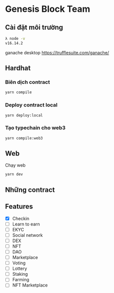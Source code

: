 # Genesis Block Team

## Cài đặt môi trường

```bash
λ node -v
v16.14.2
```

ganache desktop
<https://trufflesuite.com/ganache/>

## Hardhat

### Biên dịch contract

```bash
yarn compile
```

### Deploy contract local

```bash
yarn deploy:local
```

### Tạo typechain cho web3

```bash
yarn compile:web3
```

## Web

Chạy web

```bash
yarn dev
```

## Những contract

## Features

- [x] Checkin
- [ ] Learn to earn
- [ ] EKYC
- [ ] Social network
- [ ] DEX
- [ ] NFT
- [ ] DAO
- [ ] Marketplace
- [ ] Voting
- [ ] Lottery
- [ ] Staking
- [ ] Farming
- [ ] NFT Marketplace
